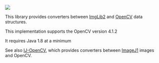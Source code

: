 [![](https://github.com/imagej/imagej-opencv/actions/workflows/build-main.yml/badge.svg)](https://github.com/imagej/imagej-opencv/actions/workflows/build-main.yml)

This library provides converters between
[ImgLib2](https://github.com/imglib/imglib2) and
[OpenCV](https://github.com/opencv/opencv) data structures.

This implementation supports the OpenCV version 4.1.2

It requires Java 1.8 at a minimum

See also [IJ-OpenCV](https://github.com/joheras/IJ-OpenCV), which provides
converters between [ImageJ1](https://imagej.net/ImageJ1) images and OpenCV.
